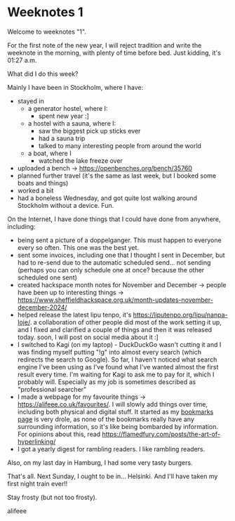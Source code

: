 # Weeknotes 1

Welcome to weeknotes "1".

For the first note of the new year, I will reject tradition and write the weeknote in the morning, with plenty of time before bed. Just kidding, it's 01:27 a.m.

What did I do this week?

Mainly I have been in Stockholm, where I have:

- stayed in
    - a generator hostel, where I:
        - spent new year :]
    - a hostel with a sauna, where I:
        - saw the biggest pick up sticks ever
        - had a sauna trip
        - talked to many interesting people from around the world
    - a boat, where I
        - watched the lake freeze over
- uploaded a bench -> <https://openbenches.org/bench/35760>
- planned further travel (it's the same as last week, but I booked some boats and things)
- worked a bit
- had a boneless Wednesday, and got quite lost walking around Stockholm without a device. Fun.

On the Internet, I have done things that I could have done from anywhere, including:

- being sent a picture of a doppelganger. This must happen to everyone every so often. This one was the best yet.
- sent some invoices, including one that I thought I sent in December, but had to re-send due to the automatic scheduled send... not sending (perhaps you can only schedule one at once? because the other scheduled one sent)
- created hackspace month notes for November and December -> people have been up to interesting things -> <https://www.sheffieldhackspace.org.uk/month-updates-november-december-2024/>
- helped release the latest lipu tenpo, it's <https://liputenpo.org/lipu/nanpa-loje/>. a collaboration of other people did most of the work setting it up, and I fixed and clarified a couple of things and then it was released today. soon, I will post on social media about it :]
- I switched to Kagi (on my laptop) - DuckDuckGo wasn't cutting it and I was finding myself putting "!g" into almost every search (which redirects the search to Google). So far, I haven't noticed what search engine I've been using as I've found what I've wanted almost the first result every time. I'm waiting for Kagi to ask me to pay for it, which I probably will. Especially as my job is sometimes described as "professional searcher"
- I made a webpage for my favourite things -> https://alifeee.co.uk/favourites/. I will slowly add things over time, including both physical and digital stuff. It started as my [bookmarks page](https://alifeee.co.uk/bookmarks/) is very drole, as none of the bookmarks really have any surrounding information, so it's like being bombarded by information. For opinions about this, read <https://flamedfury.com/posts/the-art-of-hyperlinking/>
- I got a yearly digest for rambling readers. I like rambling readers.

Also, on my last day in Hamburg, I had some very tasty burgers.

That's all. Next Sunday, I ought to be in... Helsinki. And I'll have taken my first night train ever!!

Stay frosty (but not too frosty).

alifeee
